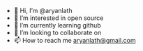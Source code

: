 - 👋 Hi, I’m @aryanlath
- 👀 I’m interested in open source
- 🌱 I’m currently learning github
- 💞️ I’m looking to collaborate on
- 📫 How to reach me aryanlath@gmail.com

<!---
aryanlath/aryanlath is a ✨ special ✨ repository because its `README.md` (this file) appears on your GitHub profile.
You can click the Preview link to take a look at your changes.
--->
